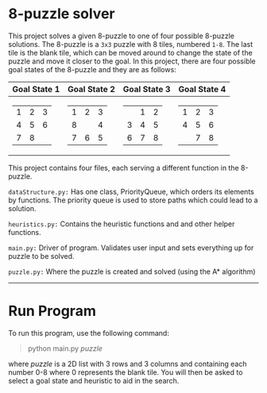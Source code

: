 # 8-puzzle solver

This project solves a given 8-puzzle to one of four possible 8-puzzle solutions. The 8-puzzle is a `3x3` puzzle with 8 tiles, numbered `1-8`. The last tile is the blank tile, which can be moved around to change the state of the puzzle and move it closer to the goal. In this project, there are four possible goal states of the 8-puzzle and they are as follows:

|Goal State 1|Goal State 2|Goal State 3| Goal State 4
|--|--|--|--|
|<table><tr><td>1</td><td>2</td><td>3</td></tr><tr><td>4</td><td>5</td><td>6</td></tr><tr><td>7</td><td>8</td><td></td></tr> </table>| <table><tr><td>1</td><td>2</td><td>3</td></tr><tr><td>8</td><td></td><td>4</td></tr><tr><td>7</td><td>6</td><td>5</td></tr></table>|<table><tr><td></td><td>1</td><td>2</td></tr><tr><td>3</td><td>4</td><td>5</td></tr><tr><td>6</td><td>7</td><td>8</td></tr></table>|<table><tr><td>1</td><td>2</td><td>3</td></tr><tr><td>4</td><td>5</td><td>6</td></tr><tr><td></td><td>7</td><td>8</td></tr></table>



This project contains four files, each serving a different function in the 8-puzzle.

`dataStructure.py:` Has one class, PriorityQueue, which orders its elements by functions. The priority queue is used to store paths which could lead to a solution.

`heuristics.py:` Contains the heuristic functions and and other helper functions.

`main.py:` Driver of program. Validates user input and sets everything up for puzzle to be solved.

`puzzle.py:` Where the puzzle is created and solved (using the A* algorithm)

---

# Run Program

To run this program, use the following command:

>python main.py <i>puzzle</i>

where <i>puzzle</i> is a 2D list with 3 rows and 3 columns and containing each number 0-8 where 0 represents the blank tile. You will then be asked to select a goal state and heuristic to aid in the search.
